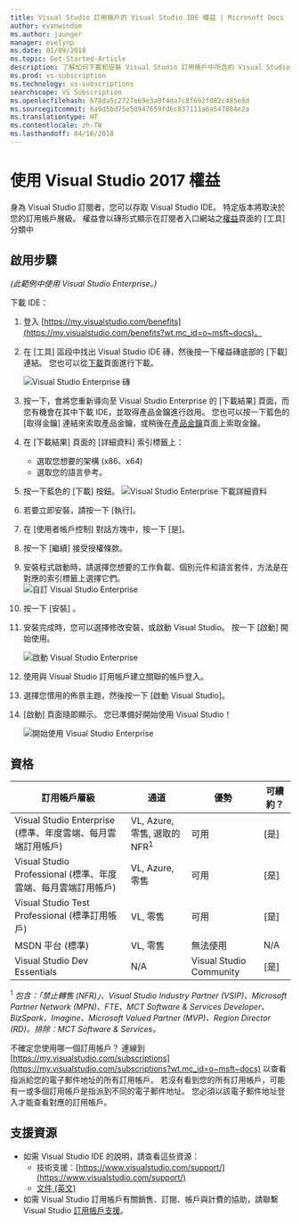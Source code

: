 ```yaml
---
title: Visual Studio 訂用帳戶的 Visual Studio IDE 權益 | Microsoft Docs
author: evanwindom
ms.author: jaunger
manager: evelynp
ms.date: 01/09/2018
ms.topic: Get-Started-Article
description: 了解如何下載和安裝 Visual Studio 訂用帳戶中所含的 Visual Studio IDE。
ms.prod: vs-subscription
ms.technology: vs-subscriptions
searchscope: VS Subscription
ms.openlocfilehash: 678da5c2727e69e3a9f4da7c8f692f082c485e8d
ms.sourcegitcommit: 6a9d5bd75e50947659fd6c837111a6a547884e2a
ms.translationtype: HT
ms.contentlocale: zh-TW
ms.lasthandoff: 04/16/2018
---
```

# <a name="using-the-visual-studio-2017-benefit"></a>使用 Visual Studio 2017 權益

身為 Visual Studio 訂閱者，您可以存取 Visual Studio IDE。  特定版本將取決於您的訂用帳戶層級。  權益會以磚形式顯示在訂閱者入口網站之[權益](https://my.visualstudio.com/benefits?wt.mc_id=o~msft~docs)頁面的 [工具] 分類中   


## <a name="activation-steps"></a>啟用步驟

*(此範例中使用 Visual Studio Enterprise。)*

下載 IDE：
1. 登入 [https://my.visualstudio.com/benefits](https://my.visualstudio.com/benefits?wt.mc_id=o~msft~docs)。 
2. 在 [工具] 區段中找出 Visual Studio IDE 磚，然後按一下權益磚底部的 [下載] 連結。  您也可以從[下載](https://my.visualstudio.com/downloads?wt.mc_id=o~msft~docs)頁面進行下載。 

    ![Visual Studio Enterprise 磚](_img\vs-ide-experience\vs-ide-tile.png)

3.  按一下，會將您重新導向至 Visual Studio Enterprise 的 [下載結果] 頁面，而您有機會在其中下載 IDE，並取得產品金鑰進行啟用。 您也可以按一下藍色的 [取得金鑰] 連結來索取產品金鑰，或稍後在[產品金鑰](https://my.visualstudio.com/productkeys)頁面上索取金鑰。
4.  在 [下載結果] 頁面的 [詳細資料] 索引標籤上：
    - 選取您想要的架構 (x86、x64)
    - 選取您的語言參考。 
5.  按一下藍色的 [下載] 按鈕。
    ![Visual Studio Enterprise 下載詳細資料](_img\vs-ide-experience\vs-ide-download-details.png)
6.  若要立即安裝，請按一下 [執行]。
7.  在 [使用者帳戶控制] 對話方塊中，按一下 [是]。
8.  按一下 [繼續] 接受授權條款。
9.  安裝程式啟動時，請選擇您想要的工作負載、個別元件和語言套件，方法是在對應的索引標籤上選擇它們。  
    ![自訂 Visual Studio Enterprise](_img\vs-ide-experience\vs-ide-customize-install-cropped.png)

10.  按一下 [安裝] 。 

11. 安裝完成時，您可以選擇修改安裝，或啟動 Visual Studio。  按一下 [啟動] 開始使用。  

    ![啟動 Visual Studio Enterprise](_img\vs-ide-experience\vs-ide-launch-cropped.png)

12. 使用與 Visual Studio 訂用帳戶建立關聯的帳戶登入。 

13. 選擇您慣用的佈景主題，然後按一下 [啟動 Visual Studio]。

14. [啟動] 頁面隨即顯示。  您已準備好開始使用 Visual Studio！

    ![開始使用 Visual Studio Enterprise](_img\vs-ide-experience\vs-ide-start-cropped.png)

## <a name="eligibility"></a>資格
| 訂用帳戶層級                                                 |     通道                                            | 優勢                                                          | 可續約？    |
|--------------------------------------------------------------------|---------------------------------------------------------|------------------------------------------------------------------|---------------|
| Visual Studio Enterprise (標準、年度雲端、每月雲端訂用帳戶)   | VL, Azure, 零售, 選取的 NFR<sup>1</sup> | 可用       |  [是]          |
| Visual Studio Professional (標準、年度雲端、每月雲端訂用帳戶) | VL, Azure, 零售                                       | 可用                                                            |  [是]          |
| Visual Studio Test Professional (標準訂用帳戶)                         | VL, 零售                                              | 可用                                             |  [是]         |
| MSDN 平台 (標準)                                          | VL, 零售                                              | 無法使用                                              |  N/A          |
| Visual Studio Dev Essentials | N/A  | Visual Studio Community |[是] |

<sup>1</sup>  *包含：「禁止轉售 (NFR)」、Visual Studio Industry Partner (VSIP)、Microsoft Partner Network (MPN)、FTE、MCT Software & Services Developer、BizSpark、Imagine、Microsoft Valued Partner (MVP)、Region Director (RD)。排除：MCT Software & Services。*


不確定您使用哪一個訂用帳戶？  連線到 [https://my.visualstudio.com/subscriptions](https://my.visualstudio.com/subscriptions?wt.mc_id=o~msft~docs) 以查看指派給您的電子郵件地址的所有訂用帳戶。 若沒有看到您的所有訂用帳戶，可能有一或多個訂用帳戶是指派到不同的電子郵件地址。  您必須以該電子郵件地址登入才能查看對應的訂用帳戶。 


## <a name="support-resources"></a>支援資源
-  如需 Visual Studio IDE 的說明，請查看這些資源：
    - 技術支援：[https://www.visualstudio.com/support/](https://www.visualstudio.com/support/)
    - [文件 (英文)](/visualstudio/) 
-  如需 Visual Studio 訂用帳戶有關銷售、訂閱、帳戶與計費的協助，請聯繫 Visual Studio [訂用帳戶支援](https://www.visualstudio.com/subscriptions/support/)。
